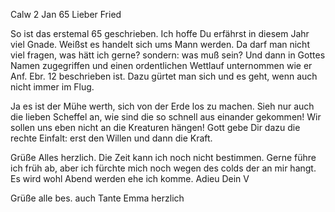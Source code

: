  Calw 2 Jan 65
Lieber Fried

So ist das erstemal 65 geschrieben. Ich hoffe Du erfährst in diesem Jahr viel Gnade. Weißst es handelt sich ums Mann werden. Da darf man nicht viel fragen, was hätt ich gerne? sondern: was muß sein? Und dann in Gottes Namen zugegriffen und einen ordentlichen Wettlauf unternommen wie er Anf. Ebr. 12 beschrieben ist. Dazu gürtet man sich und es geht, wenn auch nicht immer im Flug.

Ja es ist der Mühe werth, sich von der Erde los zu machen. Sieh nur auch die lieben Scheffel an, wie sind die so schnell aus einander gekommen! Wir sollen uns eben nicht an die Kreaturen hängen! Gott gebe Dir dazu die rechte Einfalt: erst den Willen und dann die Kraft.

Grüße Alles herzlich. Die Zeit kann ich noch nicht bestimmen. Gerne führe ich früh ab, aber ich fürchte mich noch wegen des colds der an mir hangt. Es wird wohl Abend werden ehe ich komme. Adieu
 Dein V

Grüße alle bes. auch Tante Emma herzlich
